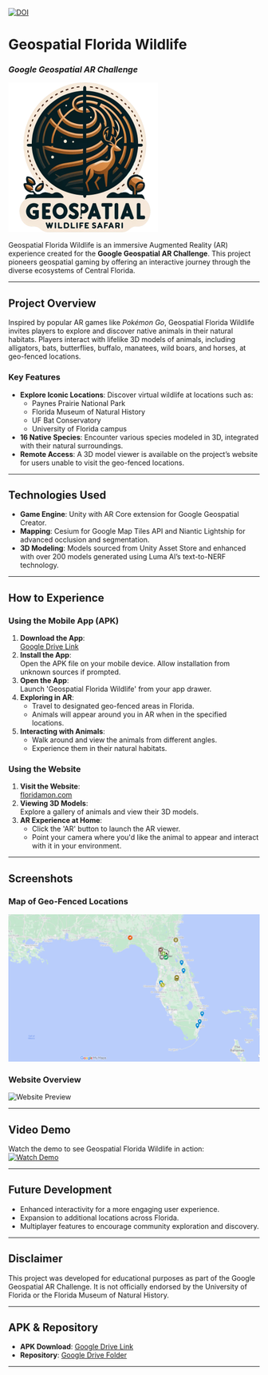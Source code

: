 [![DOI](https://zenodo.org/badge/721401612.svg)](https://doi.org/10.5281/zenodo.14739305)

# **Geospatial Florida Wildlife**
### *Google Geospatial AR Challenge*

![Project Logo](https://github.com/jayrosen-design/geospatial-wildlife/blob/main/geospatial-logo-300x300.png?raw=true)

Geospatial Florida Wildlife is an immersive Augmented Reality (AR) experience created for the **Google Geospatial AR Challenge**. This project pioneers geospatial gaming by offering an interactive journey through the diverse ecosystems of Central Florida.

---

## **Project Overview**
Inspired by popular AR games like *Pokémon Go*, Geospatial Florida Wildlife invites players to explore and discover native animals in their natural habitats. Players interact with lifelike 3D models of animals, including alligators, bats, butterflies, buffalo, manatees, wild boars, and horses, at geo-fenced locations.

### **Key Features**
- **Explore Iconic Locations**: Discover virtual wildlife at locations such as:
  - Paynes Prairie National Park
  - Florida Museum of Natural History
  - UF Bat Conservatory
  - University of Florida campus
- **16 Native Species**: Encounter various species modeled in 3D, integrated with their natural surroundings.
- **Remote Access**: A 3D model viewer is available on the project’s website for users unable to visit the geo-fenced locations.

---

## **Technologies Used**
- **Game Engine**: Unity with AR Core extension for Google Geospatial Creator.
- **Mapping**: Cesium for Google Map Tiles API and Niantic Lightship for advanced occlusion and segmentation.
- **3D Modeling**: Models sourced from Unity Asset Store and enhanced with over 200 models generated using Luma AI’s text-to-NERF technology.

---

## **How to Experience**
### Using the Mobile App (APK)
1. **Download the App**:  
   [Google Drive Link](https://drive.google.com/file/d/1g___h6-mN7Dh8AgbbVNj2arZQ99Cu6Kx/view?usp=sharing)
2. **Install the App**:  
   Open the APK file on your mobile device. Allow installation from unknown sources if prompted.
3. **Open the App**:  
   Launch 'Geospatial Florida Wildlife' from your app drawer.
4. **Exploring in AR**:  
   - Travel to designated geo-fenced areas in Florida.  
   - Animals will appear around you in AR when in the specified locations.
5. **Interacting with Animals**:  
   - Walk around and view the animals from different angles.  
   - Experience them in their natural habitats.

### Using the Website
1. **Visit the Website**:  
   [floridamon.com](https://floridamon.com)
2. **Viewing 3D Models**:  
   Explore a gallery of animals and view their 3D models.
3. **AR Experience at Home**:  
   - Click the 'AR' button to launch the AR viewer.  
   - Point your camera where you'd like the animal to appear and interact with it in your environment.

---

## **Screenshots**
### Map of Geo-Fenced Locations
![Florida Map](https://github.com/jayrosen-design/geospatial-wildlife/blob/main/florida%20map.PNG?raw=true)

### Website Overview
![Website Preview](https://github.com/jayrosen-design/geospatial-wildlife/blob/main/website.png?raw=true)

---

## **Video Demo**
Watch the demo to see Geospatial Florida Wildlife in action:  
[![Watch Demo](https://img.youtube.com/vi/7H0oaDVENjs/0.jpg)](https://youtu.be/7H0oaDVENjs?si=19MrIp3Qs6PLLn24)

---

## **Future Development**
- Enhanced interactivity for a more engaging user experience.
- Expansion to additional locations across Florida.
- Multiplayer features to encourage community exploration and discovery.

---

## **Disclaimer**
This project was developed for educational purposes as part of the Google Geospatial AR Challenge. It is not officially endorsed by the University of Florida or the Florida Museum of Natural History.

---

## **APK & Repository**
- **APK Download**: [Google Drive Link](https://drive.google.com/file/d/1g___h6-mN7Dh8AgbbVNj2arZQ99Cu6Kx/view?usp=sharing)  
- **Repository**: [Google Drive Folder](https://drive.google.com/drive/folders/13EJqPu21glll_XnJaDQgFeutqVgBehPz?usp=sharing)

---
